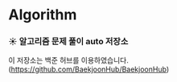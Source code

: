 # Algorithm
### :sunny: 알고리즘 문제 풀이 auto 저장소

이 저장소는 백준 허브를 이용하였습니다.
 (https://github.com/BaekjoonHub/BaekjoonHub)
